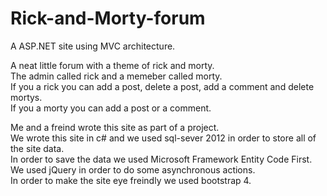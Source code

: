 # Rick-and-Morty-forum
A ASP.NET site using MVC architecture.

A neat little forum with a theme of rick and morty.<br />
The admin called rick and a memeber called morty.<br />
If you a rick you can add a post, delete a post, add a comment and delete mortys.<br />
If you a morty you can add a post or a comment.<br />

Me and a freind wrote this site as part of a project.<br />
We wrote this site in c# and we used sql-sever 2012 in order to store all of the site data.<br />
In order to save the data we used Microsoft Framework Entity Code First.<br />
We used jQuery in order to do some asynchronous actions.<br />
In order to make the site eye freindly we used bootstrap 4.<br />
